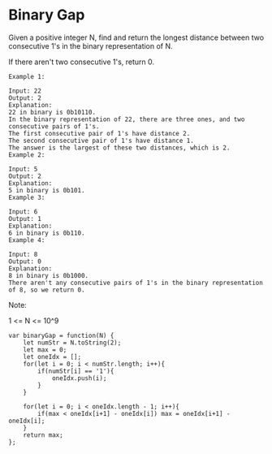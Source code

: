 # Binary Gap

Given a positive integer N, find and return the longest distance between two consecutive 1's in the binary representation of N.

If there aren't two consecutive 1's, return 0.

```
Example 1:

Input: 22
Output: 2
Explanation:
22 in binary is 0b10110.
In the binary representation of 22, there are three ones, and two consecutive pairs of 1's.
The first consecutive pair of 1's have distance 2.
The second consecutive pair of 1's have distance 1.
The answer is the largest of these two distances, which is 2.
Example 2:

Input: 5
Output: 2
Explanation:
5 in binary is 0b101.
Example 3:

Input: 6
Output: 1
Explanation:
6 in binary is 0b110.
Example 4:

Input: 8
Output: 0
Explanation:
8 in binary is 0b1000.
There aren't any consecutive pairs of 1's in the binary representation of 8, so we return 0.
```

Note:

1 <= N <= 10^9

```
var binaryGap = function(N) {
    let numStr = N.toString(2);
    let max = 0;
    let oneIdx = [];
    for(let i = 0; i < numStr.length; i++){
        if(numStr[i] == '1'){
            oneIdx.push(i);
        }
    }

    for(let i = 0; i < oneIdx.length - 1; i++){
        if(max < oneIdx[i+1] - oneIdx[i]) max = oneIdx[i+1] - oneIdx[i];
    }
    return max;
};
```
